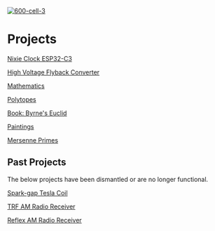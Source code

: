 [![600-cell-3](https://github.com/newell/newell.github.io/assets/4163356/0d98c62c-73c1-44f7-9498-efa0d3f5ac55)](https://github.com/newell/newell.github.io/assets/4163356/0d98c62c-73c1-44f7-9498-efa0d3f5ac55)

# Projects

[Nixie Clock ESP32-C3](https://github.com/newell/nixie-clock-esp32c3)

[High Voltage Flyback Converter](https://github.com/newell/hv-flyback-converter)

[Mathematics](https://newell.github.io/projects/math)

[Polytopes](https://newell.github.io/projects/polytopes)

<!-- [Electronics](https://newell.github.io/projects/electronics) -->

[Book: Byrne's Euclid](https://newell.github.io/projects/byrnes-euclid)

[Paintings](https://newell.github.io/projects/paintings)

[Mersenne Primes](https://newell.github.io/projects/mersenne_primes)

## Past Projects

The below projects have been dismantled or are no longer functional.

[Spark-gap Tesla Coil](https://newell.github.io/projects/spark_gap_tesla_coil)

[TRF AM Radio Receiver](https://newell.github.io/projects/trf_am_radio_receiver)

[Reflex AM Radio Receiver](https://newell.github.io/projects/reflex_am_radio_receiver)
